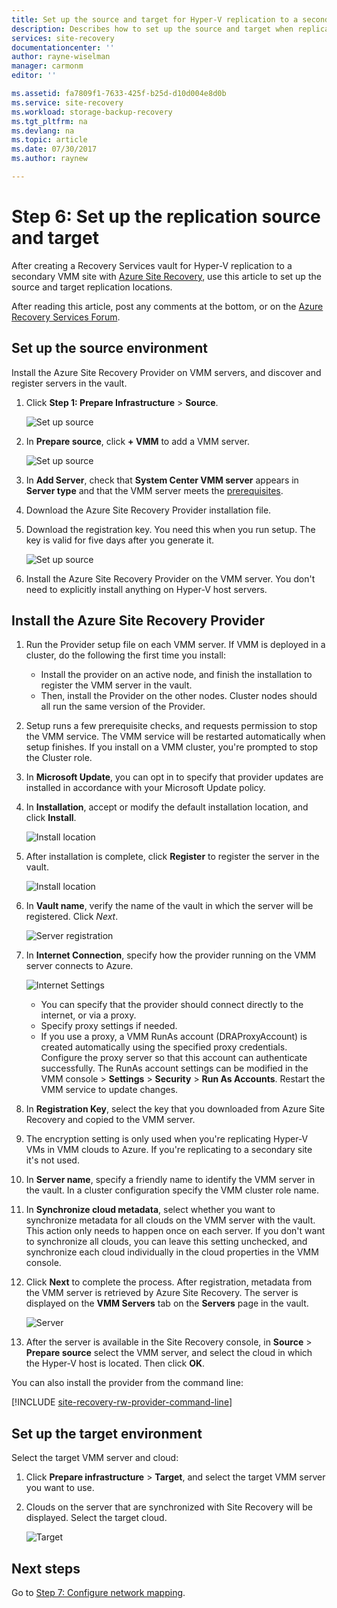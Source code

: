```yaml
---
title: Set up the source and target for Hyper-V replication to a secondary site with Azure Site Recovery | Microsoft Docs
description: Describes how to set up the source and target when replicating Hyper-V VMs to secondary VMM site with Azure Site Recovery.
services: site-recovery
documentationcenter: ''
author: rayne-wiselman
manager: carmonm
editor: ''

ms.assetid: fa7809f1-7633-425f-b25d-d10d004e8d0b
ms.service: site-recovery
ms.workload: storage-backup-recovery
ms.tgt_pltfrm: na
ms.devlang: na
ms.topic: article
ms.date: 07/30/2017
ms.author: raynew

---
```

# Step 6: Set up the replication source and target


After creating a Recovery Services vault for Hyper-V replication to a secondary VMM site with [Azure Site Recovery](site-recovery-overview.md), use this article to set up the source and target replication locations. 

After reading this article, post any comments at the bottom, or on the [Azure Recovery Services Forum](https://social.msdn.microsoft.com/forums/azure/home?forum=hypervrecovmgr).




## Set up the source environment

Install the Azure Site Recovery Provider on VMM servers, and discover and register servers in the vault.

1. Click **Step 1: Prepare Infrastructure** > **Source**.

    ![Set up source](./media/vmm-to-vmm-walkthrough-source-target/goals-source.png)
2. In **Prepare source**, click **+ VMM** to add a VMM server.

    ![Set up source](./media/vmm-to-vmm-walkthrough-source-target/set-source1.png)
3. In **Add Server**, check that **System Center VMM server** appears in **Server type** and that the VMM server meets the [prerequisites](#prerequisites).
4. Download the Azure Site Recovery Provider installation file.
5. Download the registration key. You need this when you run setup. The key is valid for five days after you generate it.

    ![Set up source](./media/vmm-to-vmm-walkthrough-source-target/set-source3.png)
6. Install the Azure Site Recovery Provider on the VMM server. You don't need to explicitly install anything on Hyper-V host servers.


## Install the Azure Site Recovery Provider

1. Run the Provider setup file on each VMM server. If VMM is deployed in a cluster, do the following the first time you install:
    -  Install the provider on an active node, and finish the installation to register the VMM server in the vault.
    - Then, install the Provider on the other nodes. Cluster nodes should all run the same version of the Provider.
2. Setup runs a few prerequisite checks, and requests permission to stop the VMM service. The VMM service will be restarted automatically when setup finishes. If you install on a VMM cluster, you're prompted to stop the Cluster role.
3. In **Microsoft Update**, you can opt in to specify that provider updates are installed in accordance with your Microsoft Update policy.
4. In **Installation**, accept or modify the default installation location, and click **Install**.

    ![Install location](./media/vmm-to-vmm-walkthrough-source-target/provider-location.png)
5. After installation is complete, click **Register** to register the server in the vault.

    ![Install location](./media/vmm-to-vmm-walkthrough-source-target/provider-register.png)
6. In **Vault name**, verify the name of the vault in which the server will be registered. Click *Next*.

    ![Server registration](./media/vmm-to-vmm-walkthrough-source-target/vaultcred.png)
7. In **Internet Connection**, specify how the provider running on the VMM server connects to Azure.

    ![Internet Settings](./media/vmm-to-vmm-walkthrough-source-target/proxydetails.png)

   - You can specify that the provider should connect directly to the internet, or via a proxy.
   - Specify proxy settings if needed.
   - If you use a proxy, a VMM RunAs account (DRAProxyAccount) is created automatically using the specified proxy credentials. Configure the proxy server so that this account can authenticate successfully. The RunAs account settings can be modified in the VMM console > **Settings** > **Security** > **Run As Accounts**. Restart the VMM service to update changes.
8. In **Registration Key**, select the key that you downloaded from Azure Site Recovery and copied to the VMM server.
9. The encryption setting is only used when you're replicating Hyper-V VMs in VMM clouds to Azure. If you're replicating to a secondary site it's not used.
10. In **Server name**, specify a friendly name to identify the VMM server in the vault. In a cluster configuration specify the VMM cluster role name.
11. In **Synchronize cloud metadata**, select whether you want to synchronize metadata for all clouds on the VMM server with the vault. This action only needs to happen once on each server. If you don't want to synchronize all clouds, you can leave this setting unchecked, and synchronize each cloud individually in the cloud properties in the VMM console.
12. Click **Next** to complete the process. After registration, metadata from the VMM server is retrieved by Azure Site Recovery. The server is displayed on the **VMM Servers** tab on the **Servers** page in the vault.

    ![Server](./media/vmm-to-vmm-walkthrough-source-target/provider13.png)
13. After the server is available in the Site Recovery console, in **Source** > **Prepare source** select the VMM server, and select the cloud in which the Hyper-V host is located. Then click **OK**.

You can also install the provider from the command line:

[!INCLUDE [site-recovery-rw-provider-command-line](../../includes/site-recovery-rw-provider-command-line.md)]


## Set up the target environment

Select the target VMM server and cloud:

1. Click **Prepare infrastructure** > **Target**, and select the target VMM server you want to use.
2. Clouds on the server that are synchronized with Site Recovery will be displayed. Select the target cloud.

   ![Target](./media/vmm-to-vmm-walkthrough-source-target/target-vmm.png)



## Next steps

Go to [Step 7: Configure network mapping](vmm-to-vmm-walkthrough-network-mapping.md).
